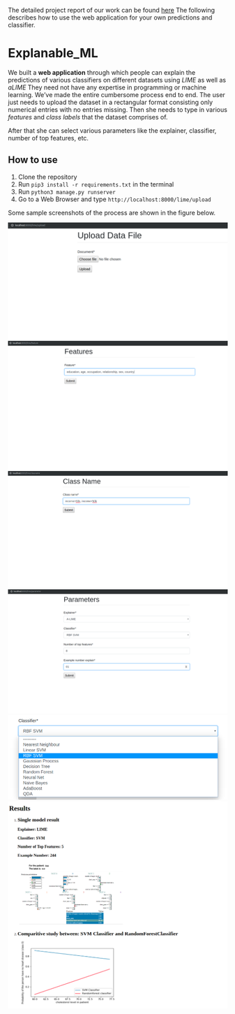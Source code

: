 The detailed project report of our work can be found [here](https://drive.google.com/file/d/1XovGlhusewfdOs-y1fy_QAx3XMdf146M/view) 
The following describes how to use the web application for your own predictions and classifier.
# Explanable_ML
We built a **web application** through which people can explain the predictions of various classifiers on different datasets
using *LIME* as well as *aLIME*
They need not have any expertise in programming or machine learning.
We’ve made the entire cumbersome process end to end.
The user just needs to upload the dataset in a rectangular format consisting only numerical entries with no entries missing.
Then she needs to type in various *features* and *class labels* that the dataset comprises of.

After that she can select various parameters like the explainer, classifier, number of top features, etc.

## How to use ##
1. Clone the repository
2. Run ```pip3 install -r requirements.txt``` in the terminal
3. Run ```python3 manage.py runserver```
4. Go to a Web Browser and type ```http://localhost:8000/lime/upload```

Some sample screenshots of the process are shown in the figure below. 

![Upload](https://github.com/ritesh99rakesh/explanable_ML/blob/master/images/upload.png)
![Feature Selection](https://github.com/ritesh99rakesh/explanable_ML/blob/master/images/feature.png)
![Class label Selection](https://github.com/ritesh99rakesh/explanable_ML/blob/master/images/label.png)
![Parameter Selection](https://github.com/ritesh99rakesh/explanable_ML/blob/master/images/parameter.png)
![Classifiers available](https://github.com/ritesh99rakesh/explanable_ML/blob/master/images/feature_particular.png)
![Results](https://github.com/ritesh99rakesh/explanable_ML/blob/master/images/result.png)
